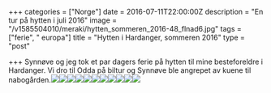 +++
categories = ["Norge"]
date = 2016-07-11T22:00:00Z
description = "En tur på hytten i juli 2016"
image = "/v1585504010/meraki/hytten_sommeren_2016-48_flnad6.jpg"
tags = ["ferie", " europa"]
title = "Hytten i Hardanger, sommeren 2016"
type = "post"

+++
Synnøve og jeg tok et par dagers ferie på hytten til mine besteforeldre i Hardanger. Vi dro til Odda på biltur og Synnøve ble angrepet av kuene til nabogården.![](https://res.cloudinary.com/meraki-images/image/upload/w_650,q_auto,f_auto/v1585503937/meraki/hytten_sommeren_2016-2_c4mlou.jpg)![](https://res.cloudinary.com/meraki-images/image/upload/w_650,q_auto,f_auto/v1585503959/meraki/hytten_sommeren_2016-4_mkwpy3.jpg)![](https://res.cloudinary.com/meraki-images/image/upload/w_650,q_auto,f_auto/v1585503887/meraki/hytten_sommeren_2016-10_wcqtsc.jpg)![](https://res.cloudinary.com/meraki-images/image/upload/w_650,q_auto,f_auto/v1585503968/meraki/hytten_sommeren_2016-14_mmu021.jpg)![](https://res.cloudinary.com/meraki-images/image/upload/w_650,q_auto,f_auto/v1585503975/meraki/hytten_sommeren_2016-21_lfoyxa.jpg)![](https://res.cloudinary.com/meraki-images/image/upload/w_650,q_auto,f_auto/v1585503982/meraki/hytten_sommeren_2016-24_cof0b1.jpg)![](https://res.cloudinary.com/meraki-images/image/upload/w_650,q_auto,f_auto/v1585503988/meraki/hytten_sommeren_2016-28_vopqms.jpg)![](https://res.cloudinary.com/meraki-images/image/upload/w_650,q_auto,f_auto/v1585503994/meraki/hytten_sommeren_2016-31_uojbtv.jpg)![](https://res.cloudinary.com/meraki-images/image/upload/w_650,q_auto,f_auto/v1585503999/meraki/hytten_sommeren_2016-35_pg4naz.jpg)![](https://res.cloudinary.com/meraki-images/image/upload/w_650,q_auto,f_auto/v1585504019/meraki/hytten_sommeren_2016-46_ja95l4.jpg)![](https://res.cloudinary.com/meraki-images/image/upload/w_650,q_auto,f_auto/v1585504021/meraki/Skapelsen_a0t43d.png)